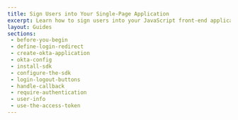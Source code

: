 ```yaml
---
title: Sign Users into Your Single-Page Application
excerpt: Learn how to sign users into your JavaScript front-end applications and require authentication using Okta's APIs and libraries.
layout: Guides
sections: 
 - before-you-begin
 - define-login-redirect
 - create-okta-application
 - okta-config
 - install-sdk
 - configure-the-sdk
 - login-logout-buttons
 - handle-callback
 - require-authentication
 - user-info
 - use-the-access-token
---
```

